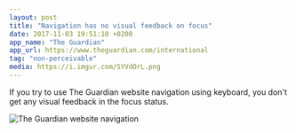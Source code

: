 ```yaml
---
layout: post
title: "Navigation has no visual feedback on focus"
date: 2017-11-03 19:51:10 +0200
app_name: "The Guardian"
app_url: https://www.theguardian.com/international
tag: "non-perceivable"
media: https://i.imgur.com/SYVdOrL.png
---
```


If you try to use The Guardian website navigation using keyboard, you don't get any visual feedback in the focus status.

![The Guardian website navigation](https://i.imgur.com/SYVdOrL.png)

